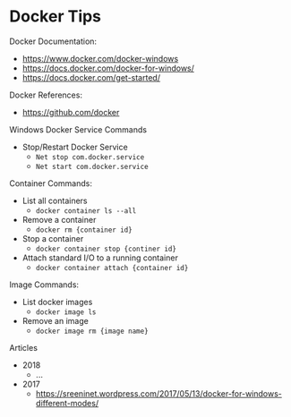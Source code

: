 Docker Tips
====

Docker Documentation: 
* https://www.docker.com/docker-windows
* https://docs.docker.com/docker-for-windows/
* https://docs.docker.com/get-started/


Docker References:
* https://github.com/docker


Windows Docker Service Commands
* Stop/Restart Docker Service
  * ```Net stop com.docker.service```
  * ```Net start com.docker.service```



Container Commands:
* List all containers
  * ```docker container ls --all```
* Remove a container
  * ```docker rm {container id}```
* Stop a container
  * ```docker container stop {continer id}```
* Attach standard I/O to a running container
  * ```docker container attach {container id}```



Image Commands:
* List docker images
  * ```docker image ls```
* Remove an image
  * ```docker image rm {image name}```




Articles
* 2018
  * ...
* 2017
  * https://sreeninet.wordpress.com/2017/05/13/docker-for-windows-different-modes/
